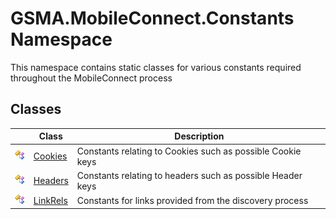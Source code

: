 GSMA.MobileConnect.Constants Namespace
======================================
This namespace contains static classes for various constants required throughout the MobileConnect process


Classes
-------

                | Class         | Description                                                
--------------- | ------------- | ---------------------------------------------------------- 
![Public class] | [Cookies][1]  | Constants relating to Cookies such as possible Cookie keys 
![Public class] | [Headers][2]  | Constants relating to headers such as possible Header keys 
![Public class] | [LinkRels][3] | Constants for links provided from the discovery process    

[1]: Cookies/README.md
[2]: Headers/README.md
[3]: LinkRels/README.md
[4]: ../_icons/Help.png
[Public class]: ../_icons/pubclass.gif "Public class"